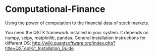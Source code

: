 Computational-Finance
=====================

Using the power of computation to the financial data of stock markets.

You need the QSTK framework installed in your system. It depends on numpy, scipy, matplotlib, pandas.
General installation instructions for different OS: <http://wiki.quantsoftware.org/index.php?title=QSToolKit_Installation_Guide>
